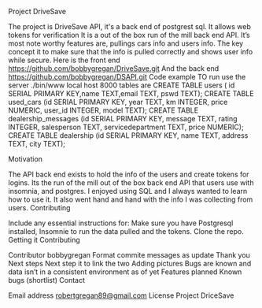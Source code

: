 Project DriveSave
 
The project is DriveSave API, it's a back end of postgrest sql. It allows web tokens for verification It is a out of the box run of the mill back end API. It’s most note worthy features are, pullings cars info and users info. The key concept it to make sure that the info is pulled correctly and shows user info while secure.
Here is the front end https://github.com/bobbygregan/DriveSave.git
And the back end 
https://github.com/bobbygregan/DSAPI.git
Code example 
TO run use the server
./bin/www local host 8000 tables are CREATE TABLE users ( id SERIAL PRIMARY KEY,name TEXT,email TEXT, pswd TEXT);
CREATE TABLE used_cars (id SERIAL PRIMARY KEY, year TEXT, km INTEGER, price NUMERIC, user_id INTEGER, model TEXT);
CREATE TABLE dealership_messages (id SERIAL PRIMARY KEY, message TEXT, rating INTEGER, salesperson TEXT, servicedepartment TEXT, price NUMERIC);
CREATE TABLE dealership (id SERIAL PRIMARY KEY, name TEXT, address TEXT, city TEXT);
 
Motivation
 
 
The API back end exists to hold the info of the users and create tokens for logins. 
Its the run of the mill out of the box back end API that users use with insomnia, and postgres. I enjoyed using SQL and I always wanted to learn how to use it. It also went hand and hand with the info I was collecting from users. 
Contributing
 
 
Include any essential instructions for:
Make sure you have Postgresql installed, Insomnie to run the data pulled and the tokens. Clone the repo. 
Getting it
Contributing
 
Contributor bobbygregan
Format commite messages as update
Thank you
Next steps
Next step it to link the two 
Adding pictures 
Bugs are known and data isn’t in a consistent environment as of yet
Features planned
Known bugs (shortlist)
Contact
 
Email address
robertgregan89@gmail.com
License
Project DriceSave
 
 
